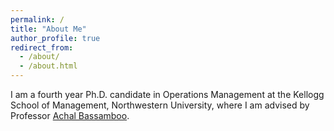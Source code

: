 ```yaml
---
permalink: /
title: "About Me"
author_profile: true
redirect_from: 
  - /about/
  - /about.html
---
```


I am a fourth year Ph.D. candidate in Operations Management at the Kellogg School of Management, Northwestern University, where I am advised by Professor [Achal Bassamboo](https://www.kellogg.northwestern.edu/faculty/directory/bassamboo_achal/).

 

